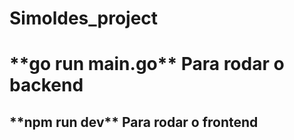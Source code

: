 ﻿# Simoldes_project

<div>
    <h1>**go run main.go** Para rodar o backend</h1>
    <h2>**npm run dev** Para rodar o frontend</h2>
</div>
